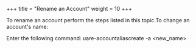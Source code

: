 +++
title = "Rename an Account"
weight = 10
+++

To rename an account perform the steps listed in this topic.To change an account's name: 

Enter the following command: 
    uare-accountaliascreate -a <new_name>

